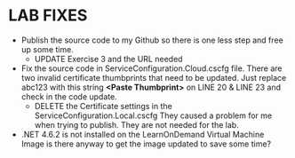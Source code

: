 # LAB FIXES

* Publish the source code to my Github so there is one less step and free up some time. 
  * UPDATE Exercise 3 and the URL needed
* Fix the source code in ServiceConfiguration.Cloud.cscfg file. There are two invalid certificate thumbprints that need to be updated. Just replace abc123 with this string  **&lt;Paste Thumbprint&gt;** on LINE 20 & LINE 23 and check in the code update.
  * DELETE the Certificate settings in the  ServiceConfiguration.Local.cscfg They caused a problem for me when trying to publish. They are not needed for the lab.
* .NET 4.6.2 is not installed on the LearnOnDemand Virtual Machine Image is there anyway to get the image updated to save some time?

